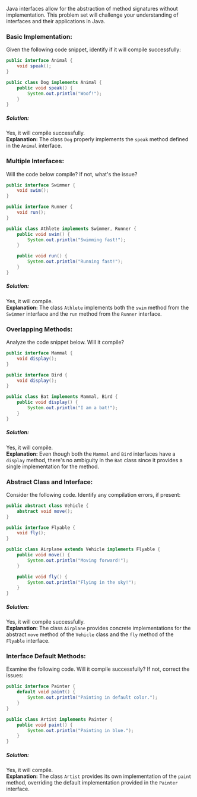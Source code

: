 
Java interfaces allow for the abstraction of method signatures without implementation. This problem set will challenge your understanding of interfaces and their applications in Java.

### **Basic Implementation:**

Given the following code snippet, identify if it will compile successfully:

```Java
public interface Animal {
    void speak();
}

public class Dog implements Animal {
    public void speak() {
        System.out.println("Woof!");
    }
}
```

##### Solution: 
Yes, it will compile successfully.  
**Explanation:** The class `Dog` properly implements the `speak` method defined in the `Animal` interface.


### **Multiple Interfaces:**

Will the code below compile? If not, what's the issue?

```Java
public interface Swimmer {
    void swim();
}

public interface Runner {
    void run();
}

public class Athlete implements Swimmer, Runner {
    public void swim() {
        System.out.println("Swimming fast!");
    }

    public void run() {
        System.out.println("Running fast!");
    }
}
```

##### Solution: 
Yes, it will compile.  
**Explanation:** The class `Athlete` implements both the `swim` method from the `Swimmer` interface and the `run` method from the `Runner` interface.


### **Overlapping Methods:**

Analyze the code snippet below. Will it compile?

```Java
public interface Mammal {
    void display();
}

public interface Bird {
    void display();
}

public class Bat implements Mammal, Bird {
    public void display() {
        System.out.println("I am a bat!");
    }
}
```
##### Solution: 
Yes, it will compile.  
**Explanation:** Even though both the `Mammal` and `Bird` interfaces have a `display` method, there's no ambiguity in the `Bat` class since it provides a single implementation for the method.



### **Abstract Class and Interface:**

Consider the following code. Identify any compilation errors, if present:

```Java
public abstract class Vehicle {
    abstract void move();
}

public interface Flyable {
    void fly();
}

public class Airplane extends Vehicle implements Flyable {
    public void move() {
        System.out.println("Moving forward!");
    }

    public void fly() {
        System.out.println("Flying in the sky!");
    }
}
```

##### Solution: 
Yes, it will compile successfully.  
**Explanation:** The class `Airplane` provides concrete implementations for the abstract `move` method of the `Vehicle` class and the `fly` method of the `Flyable` interface.



### **Interface Default Methods:**

Examine the following code. Will it compile successfully? If not, correct the issues:

```Java
public interface Painter {
    default void paint() {
        System.out.println("Painting in default color.");
    }
}

public class Artist implements Painter {
    public void paint() {
        System.out.println("Painting in blue.");
    }
}
```
##### Solution: 
Yes, it will compile.  
**Explanation:** The class `Artist` provides its own implementation of the `paint` method, overriding the default implementation provided in the `Painter` interface.